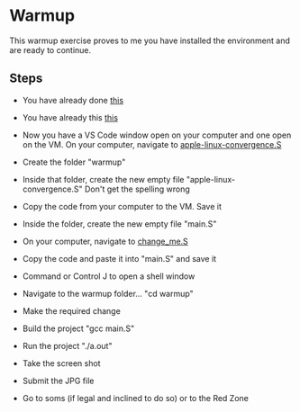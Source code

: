 # Warmup

This warmup exercise proves to me you have installed the environment and
are ready to continue.

## Steps

* You have already done [this](../install.md#for-the-first-vm-project)

* You have already this [this](../install.md#for-every-vm-project-after-the-above)

* Now you have a VS Code window open on your computer and one open on
the VM. On your computer, navigate to [apple-linux-convergence.S](apple-linux-convergence.S)

* Create the folder "warmup"

* Inside that folder, create the new empty file "apple-linux-convergence.S"
Don't get the spelling wrong

* Copy the code from your computer to the VM. Save it

* Inside the folder, create the new empty file "main.S"

* On your computer, navigate to [change_me.S](change_me.S)

* Copy the code and paste it into "main.S" and save it

* Command or Control J to open a shell window

* Navigate to the warmup folder... "cd warmup"

* Make the required change

* Build the project "gcc main.S"

* Run the project "./a.out"

* Take the screen shot

* Submit the JPG file

* Go to soms (if legal and inclined to do so) or to the Red Zone
